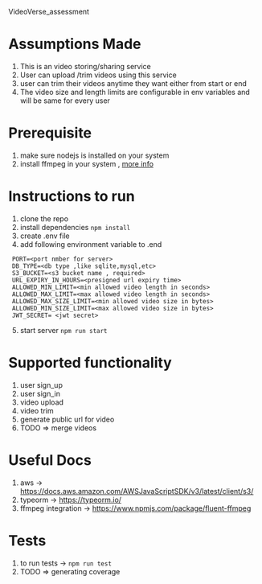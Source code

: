 VideoVerse_assessment

# Assumptions Made
1. This is an video storing/sharing service
2. User can upload /trim videos using this service
3. user can trim their videos anytime they want either from start or end 
4. The video size and length limits are configurable in env variables and will be same for every user


# Prerequisite
 1. make sure nodejs is installed on your system
 2. install ffmpeg in your system , [more info](https://www.ffmpeg.org/)

# Instructions to run 
1. clone the repo
2. install dependencies ```npm install```
3. create .env file
4. add following environment variable to .end 
  ```
   PORT=<port nmber for server>
   DB_TYPE=<db type ,like sqlite,mysql,etc>
   S3_BUCKET=<s3 bucket name , required>
   URL_EXPIRY_IN_HOURS=<presigned url expiry time>
   ALLOWED_MIN_LIMIT=<min allowed video length in seconds>
   ALLOWED_MAX_LIMIT=<max allowed video length in seconds>
   ALLOWED_MAX_SIZE_LIMIT=<min allowed video size in bytes>
   ALLOWED_MIN_SIZE_LIMIT=<max allowed video size in bytes>
   JWT_SECRET= <jwt secret>
  ```
 5. start server ```npm run start``` 

# Supported functionality
1. user sign_up
2. user sign_in
3. video upload
4. video trim
5. generate public url for video
6. TODO => merge videos

# Useful Docs
1. aws -> https://docs.aws.amazon.com/AWSJavaScriptSDK/v3/latest/client/s3/
2. typeorm ->  https://typeorm.io/
3. ffmpeg integration -> https://www.npmjs.com/package/fluent-ffmpeg

# Tests
1. to run tests -> ```npm run test```
2. TODO => generating coverage

